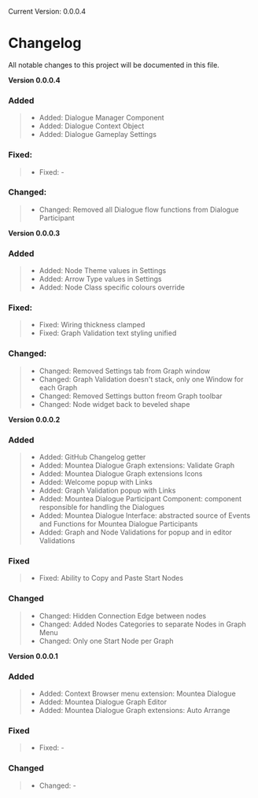 Current Version: 0.0.0.4

# Changelog

All notable changes to this project will be documented in this file.

**Version 0.0.0.4**
### Added
> - Added: Dialogue Manager Component
> - Added: Dialogue Context Object
> - Added: Dialogue Gameplay Settings

### Fixed:
> - Fixed: -

### Changed:
> - Changed: Removed all Dialogue flow functions from Dialogue Participant

**Version 0.0.0.3**
### Added
> - Added: Node Theme values in Settings
> - Added: Arrow Type values in Settings
> - Added: Node Class specific colours override

### Fixed:
> - Fixed: Wiring thickness clamped
> - Fixed: Graph Validation text styling unified

### Changed:
> - Changed: Removed Settings tab from Graph window
> - Changed: Graph Validation doesn't stack, only one Window for each Graph
> - Changed: Removed Settings button freom Graph toolbar
> - Changed: Node widget back to beveled shape

**Version 0.0.0.2**
### Added 
> - Added: GitHub Changelog getter
> - Added: Mountea Dialogue Graph extensions: Validate Graph
> - Added: Mountea Dialogue Graph extensions Icons
> - Added: Welcome popup with Links
> - Added: Graph Validation popup with Links
> - Added: Mountea Dialogue Participant Component: component responsible for handling the Dialogues
> - Added: Mountea Dialogue Interface: abstracted source of Events and Functions for Mountea Dialogue Participants
> - Added: Graph and Node Validations for popup and in editor Validations

### Fixed
> - Fixed: Ability to Copy and Paste Start Nodes

### Changed
> - Changed: Hidden Connection Edge between nodes
> - Changed: Added Nodes Categories to separate Nodes in Graph Menu
> - Changed: Only one Start Node per Graph

**Version 0.0.0.1**
### Added 
> - Added: Context Browser menu extension: Mountea Dialogue
> - Added: Mountea Dialogue Graph Editor
> - Added: Mountea Dialogue Graph extensions: Auto Arrange

### Fixed
> - Fixed: -

### Changed
> - Changed: -